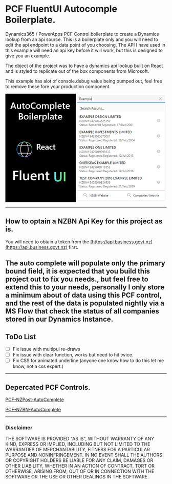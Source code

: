 # PCF FluentUI Autocomple Boilerplate.

Dynamics365 / PowerApps PCF Control boilerplate to create a Dynamics lookup from an api source. This is a boilerplate only and you will need to edit the api endpoint to a data point of you choosing.  The API I have used in this example will need an api key before it will work, but this is designed to give you an example.

The object of the project was to have a dynamics api lookup built on React and is styled to replicate out of the box components from Microsoft. 

This example has alot of console.debug value being pumped out, feel free to remove these fore your production component.

![](./PCFFluentUiAutoComplete/img/preview.png)

---

## How to optain a NZBN Api Key for this project as is.
You will need to obtain a token from the [https://api.business.govt.nz](https://api.business.govt.nz) first.

The auto complete will populate only the primary bound field, it is expected that you build this project out to fix you needs., but feel free to extend this to your needs, personally I only store a minimum about of data using this PCF control, and the rest of the data is populated nightly via a MS Flow that check the status of all companies stored in our Dynamics Instance.
---

## ToDo List
- [ ] Fix issue with multipul re-draws
- [ ] Fix issue with clear function, works but need to hit twice.
- [ ] Fix CSS for animated underline (anyone one know how to do this let me know, not a css expert.)

---

## Depercated PCF Controls.
[PCF-NZPost-AutoComplete](https://github.com/garethcheyne/PCF-NZPost-AutoComplete)

[PCF-NZBN-AutoComplete](https://github.com/garethcheyne/PCF-NZBN-AutoComplete)

---

### Disclaimer
THE SOFTWARE IS PROVIDED "AS IS", WITHOUT WARRANTY OF ANY KIND, EXPRESS OR
IMPLIED, INCLUDING BUT NOT LIMITED TO THE WARRANTIES OF MERCHANTABILITY,
FITNESS FOR A PARTICULAR PURPOSE AND NONINFRINGEMENT. IN NO EVENT SHALL THE
AUTHORS OR COPYRIGHT HOLDERS BE LIABLE FOR ANY CLAIM, DAMAGES OR OTHER
LIABILITY, WHETHER IN AN ACTION OF CONTRACT, TORT OR OTHERWISE, ARISING FROM,
OUT OF OR IN CONNECTION WITH THE SOFTWARE OR THE USE OR OTHER DEALINGS IN THE
SOFTWARE.
